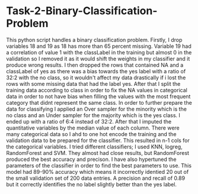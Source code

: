 # Task-2-Binary-Classification-Problem

This python script handles a binary classification problem. Firstly, I drop variables 18 and 19 as 18 has more than 65 percent missing. Variable 19 had a correlation
of value 1 with the classLabel in the training but almost 0 in the validation so I removed it as it would shift the weights in my classifier and it produce
wrong results. I then dropped the rows that contained NA and a classLabel of yes as there was a bias towards the yes label with a ratio of 32:2 with the no class,
so it wouldn't affect my data drastically if i lost the rows with some missing data that had the label yes. After that I split the training data according to class 
in order to fix the NA values in categorical data in order to not have bias when filling the values with the most frequent category that didnt represent the same class.
In order to further prepare the data for classifying I applied an Over sampler for the minority which is the no class and an Under sampler for the majority which is the yes
class. I ended up with a ratio of 6:4 instead of 32:2. After that I imputed the quantitative variables by the median value of each column. There were many categorical data
so I ahd to one hot encode the training and the validation data to be prepared for the classifier. This resulted in n-1 cols for the categorical variables. I tried
different classifiers; I used KNN, logreg, RandomForest and SVM. They almost had close results, but RandomForest produced the best accuracy and precison. I have also hypertuned
the parameters of the classifier in order to find the best parameters to use. This model had 89-90% accuracy which means it incorrectly identied 20 out of the small validation set of 200 data entries.
A precision and recall of 0.89 but it correctly identifies the no label slightly better than the yes label.

